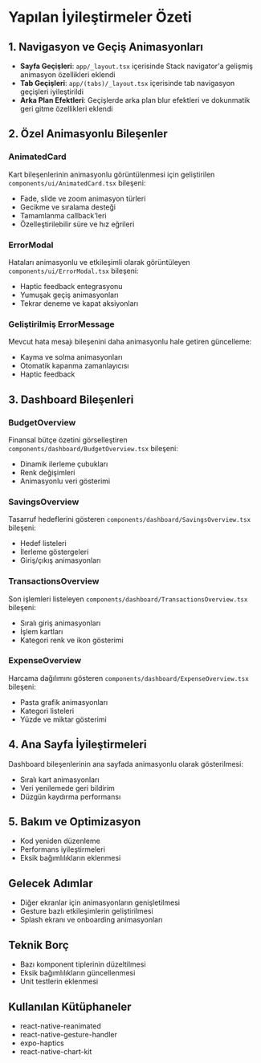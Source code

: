 # Yapılan İyileştirmeler Özeti

## 1. Navigasyon ve Geçiş Animasyonları

- **Sayfa Geçişleri**: `app/_layout.tsx` içerisinde Stack navigator'a gelişmiş animasyon özellikleri eklendi
- **Tab Geçişleri**: `app/(tabs)/_layout.tsx` içerisinde tab navigasyon geçişleri iyileştirildi
- **Arka Plan Efektleri**: Geçişlerde arka plan blur efektleri ve dokunmatik geri gitme özellikleri eklendi

## 2. Özel Animasyonlu Bileşenler

### AnimatedCard
Kart bileşenlerinin animasyonlu görüntülenmesi için geliştirilen `components/ui/AnimatedCard.tsx` bileşeni:
- Fade, slide ve zoom animasyon türleri
- Gecikme ve sıralama desteği
- Tamamlanma callback'leri
- Özelleştirilebilir süre ve hız eğrileri

### ErrorModal
Hataları animasyonlu ve etkileşimli olarak görüntüleyen `components/ui/ErrorModal.tsx` bileşeni:
- Haptic feedback entegrasyonu
- Yumuşak geçiş animasyonları
- Tekrar deneme ve kapat aksiyonları

### Geliştirilmiş ErrorMessage
Mevcut hata mesajı bileşenini daha animasyonlu hale getiren güncelleme:
- Kayma ve solma animasyonları
- Otomatik kapanma zamanlayıcısı
- Haptic feedback

## 3. Dashboard Bileşenleri

### BudgetOverview
Finansal bütçe özetini görselleştiren `components/dashboard/BudgetOverview.tsx` bileşeni:
- Dinamik ilerleme çubukları
- Renk değişimleri
- Animasyonlu veri gösterimi

### SavingsOverview
Tasarruf hedeflerini gösteren `components/dashboard/SavingsOverview.tsx` bileşeni:
- Hedef listeleri
- İlerleme göstergeleri
- Giriş/çıkış animasyonları

### TransactionsOverview
Son işlemleri listeleyen `components/dashboard/TransactionsOverview.tsx` bileşeni:
- Sıralı giriş animasyonları
- İşlem kartları
- Kategori renk ve ikon gösterimi

### ExpenseOverview
Harcama dağılımını gösteren `components/dashboard/ExpenseOverview.tsx` bileşeni:
- Pasta grafik animasyonları
- Kategori listeleri
- Yüzde ve miktar gösterimi

## 4. Ana Sayfa İyileştirmeleri

Dashboard bileşenlerinin ana sayfada animasyonlu olarak gösterilmesi:
- Sıralı kart animasyonları
- Veri yenilemede geri bildirim
- Düzgün kaydırma performansı

## 5. Bakım ve Optimizasyon

- Kod yeniden düzenleme
- Performans iyileştirmeleri
- Eksik bağımlılıkların eklenmesi

## Gelecek Adımlar

- Diğer ekranlar için animasyonların genişletilmesi
- Gesture bazlı etkileşimlerin geliştirilmesi
- Splash ekranı ve onboarding animasyonları

## Teknik Borç

- Bazı komponent tiplerinin düzeltilmesi
- Eksik bağımlılıkların güncellenmesi
- Unit testlerin eklenmesi

## Kullanılan Kütüphaneler

- react-native-reanimated
- react-native-gesture-handler
- expo-haptics
- react-native-chart-kit 